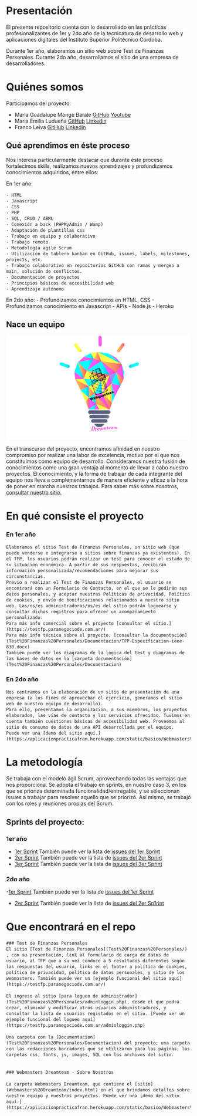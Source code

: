 # Presentación

El presente repositorio cuenta con lo desarrollado en las prácticas profesionalizantes de 1er y 2do año de la tecnicatura de desarrollo web y aplicaciones digitales del Instituto Superior Politécnico Córdoba. 

Durante 1er año, elaboramos un sitio web sobre Test de Finanzas Personales.
Durante 2do año, desarrollamos el sitio de una empresa de desarrolladores.

# Quiénes somos

Participamos del proyecto:
 - Maria Guadalupe Monge Barale [GitHub](https://github.com/GuadaMongeBarale) [Youtube](https://www.youtube.com/channel/UC9mW6BOXoLPrqxXAcwqPkUg)
 - Maria Emilia Ludueña [GitHub](https://github.com/MaEmiliaLuduena) [Linkedin](https://www.linkedin.com/in/mar%C3%ADa-emilia-ludue%C3%B1a/)
 - Franco Leiva [GitHub](https://github.com/leiva7) [Linkedin](https://www.linkedin.com/in/franco-leiva-7b377134/)
 
 
 ## Qué aprendimos en éste proceso
    
Nos interesa particularmente destacar que durante éste proceso fortalecimos skills, realizamos nuevos aprendizajes y profundizamos conocimientos adquiridos, entre ellos:

En 1er año: 

    - HTML
    - Javascript
    - CSS
    - PHP
    - SQL, CRUD / ABML
    - Conexión a back (PHPMyAdmin / Wamp)
    - Adaptación de plantillas css
    - Trabajo en equipo y colaborativo
    - Trabajo remoto
    - Metodología agile Scrum
    - Utilización de tablero kanban en GitHub, issues, labels, milestones, projects, etc.
    - Trabajo colaborativo en repositorios GitHub con ramas y mergeo a main, solución de conflictos. 
    - Documentación de proyectos
    - Principios básicos de accesibilidad web
    - Aprendizaje autónomo

En 2do año:
    - Profundizamos conocimientos en HTML, CSS 
	- Profundizamos conocimiento en Javascript
	- APIs
	- Node.js
	- Heroku

## Nace un equipo

<p align="center">
  <img src="Webmasters%20Dreamteam/images/LogoParaWeb.png" />
</p>
  
En el transcurso del proyecto, encontramos afinidad en nuestro compromiso por realizar una labor de excelencia, motivo por el que nos constituímos como equipo de desarrollo. 
Consideramos nuestra fusión de conocimientos como una gran ventaja al momento de llevar a cabo nuestro proyectos. El conocimiento, y la forma de trabajar de cada integrante del equipo nos lleva a complementarnos de manera eficiente y eficaz a la hora de poner en marcha nuestros trabajos.
Para saber más sobre nosotros, [consultar nuestro sitio.](Webmasters%20Dreamteam/project.html)


# En qué consiste el proyecto

### En 1er año 
	Elaboramos el sitio Test de Finanzas Personales, un sitio web (que puede venderse e integrarse a sitios sobre finanzas ya existentes). En el TFP, los usuarios podrán realizar un test para conocer el estado de su situación económica. A partir de sus respuestas, recibirán información personalizada/recomendaciones para mejorar sus circunstancias. 
	Previo a realizar el Test de Finanzas Personales, el usuario se encontrará con un Formulario de Contacto, en el que se le pedirán sus datos personales, y aceptar nuestras Políticas de privacidad, Política de cookies, y envío de bonificaciones relacionados a nuestro sitio web. Las/os/es administradoras/os/es del sitio podrán loguearse y consultar dichos registros para ofrecer un acompañamiento personalizado.
	Para más info comercial sobre el proyecto [consultar el sitio.](https://testfp.paranegociode.com.ar/)
	Para más info técnica sobre el proyecto, [consultar la documentación](Test%20Finanzas%20Personales/Documentacion/TFP-Especificacion-ieee-830.docx)
	También puede ver los diagramas de la lógica del test y diagramas de las bases de datos en la [carpeta documentación](Test%20Finanzas%20Personales/Documentacion)

### En 2do año
	Nos centramos en la elaboración de un sitio de presentación de una empresa (a los fines de aprovechar el ejercicio, generamos el sitio web de nuestro equipo de desarrollo). 
	Para ello, presentamos la organización, a sus miembros, los proyectos elaborados, las vías de contacto y los servicios ofrecidos. Tuvimos en cuenta también cuestiones básicas de accesibilidad web. Proveemos al sitio de consumo de datos de una API desarrollada por el equipo. 
	Puede ver una [demo del sitio aquí.](https://aplicacionpracticafran.herokuapp.com/static/basico/Webmasters%20Dreamteam/index.html)
	

# La metodología

Se trabaja con el modelo ágil Scrum, aprovechando todas las ventajas que nos proporciona. Se adopta el trabajo en sprints, en nuestro caso 3, en los que se prioriza determinada funcionalidad/entregable, y se seleccionan issues a trabajar para resolver aquello que se priorizó. Así mismo, se trabajó con los roles y reuniones propias del Scrum.

## Sprints del proyecto:

### 1er año
- [1er Sprint](https://github.com/practicaproISPC/grupo-5-g5/milestone/2) También puede ver la lista de [issues del 1er Sprint](https://github.com/practicaproISPC/grupo-5-g5/issues?q=is%3Aissue+milestone%3A%221+er+Sprint%22+)  
- [2er Sprint](https://github.com/practicaproISPC/grupo-5-g5/milestone/3) También puede ver la lista de [issues del 2er Sprint](https://github.com/practicaproISPC/grupo-5-g5/issues?q=is%3Aissue+milestone%3A%222+do+Sprint%22+)
- [3er Sprint](https://github.com/practicaproISPC/grupo-5-g5/milestone/4) También puede ver la lista de [issues del 3er Sprint](https://github.com/practicaproISPC/grupo-5-g5/issues?q=is%3Aissue+milestone%3A%223er+Sprint%22+)

### 2do año
-[1er Sprint](https://github.com/practicaproISPC/grupo-5-g5/milestone/5) También puede ver la lista de [issues del 1er Sprint](https://github.com/practicaproISPC/grupo-5-g5/issues?q=is%3Aissue+milestone%3A%221+Sprint%22+)  
- [2er Sprint](https://github.com/practicaproISPC/grupo-5-g5/milestone/6) También puede ver la lista de [issues del 2er Sp1rint](https://github.com/practicaproISPC/grupo-5-g5/issues?q=is%3Aissue+milestone%3A%222+Sprint%22+)

    


# Que encontrará en el repo

	### Test de Finanzas Personales
	El sitio [Test de Finanzas Personales](Test%20Finanzas%20Personales/) , con su presentación, link al formulario de carga de datos de usuario, al TFP que a su vez conduce a 5 resultados diferentes según las respuestas del usuario, links en el footer a política de cookies, política de privacidad, política de datos personales, y sitio de los webmasters. También puede ver un [ejemplo funcional del sitio aquí](https://testfp.paranegociode.com.ar/)

	El ingreso al sitio [para logueo de administrador](Test%20Finanzas%20Personales/adminloggin.php), desde el que podrá crear, eliminar y modificar otros usuarios administradores, y consultar la lista de usuarios registados en el sitio. [Puede ver un ejemplo funcional del logueo aquí](https://testfp.paranegociode.com.ar/adminloggin.php)

	Una carpeta con la [Documentacion](Test%20Finanzas%20Personales/Documentacion) del proyecto; una carpeta con las redacciones borradores que se utilizaron para las páginas; las carpetas css, fonts, js, images, SQL con los archivos del sitio.

	
	### Webmasters Dreamteam - Sobre Nosotros

	La carpeta Webmasters Dreamteam, que contiene el [sitio](Webmasters%20Dreamteam/index.html) en el que brindamos detalles sobre nuestro equipo y nuestros proyectos. Puede ver una [demo del sitio aquí.](https://aplicacionpracticafran.herokuapp.com/static/basico/Webmasters%20Dreamteam/index.html)